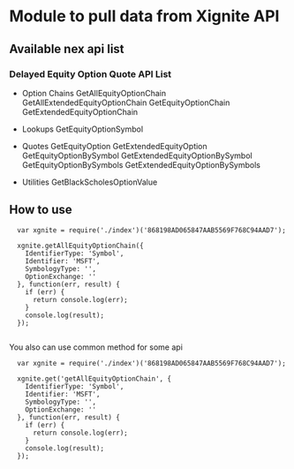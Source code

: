 # Module to pull data from Xignite API

## Available nex api list

### Delayed Equity Option Quote API List

- Option Chains
  GetAllEquityOptionChain
  GetAllExtendedEquityOptionChain
  GetEquityOptionChain
  GetExtendedEquityOptionChain

- Lookups
  GetEquityOptionSymbol
  
- Quotes
  GetEquityOption
  GetExtendedEquityOption
  GetEquityOptionBySymbol
  GetExtendedEquityOptionBySymbol
  GetEquityOptionBySymbols
  GetExtendedEquityOptionBySymbols
  
- Utilities
  GetBlackScholesOptionValue

## How to use

```
  var xgnite = require('./index')('868198AD065847AAB5569F768C94AAD7');
  
  xgnite.getAllEquityOptionChain({
    IdentifierType: 'Symbol',
    Identifier: 'MSFT',
    SymbologyType: '',
    OptionExchange: ''
  }, function(err, result) {
    if (err) {
      return console.log(err);
    }
    console.log(result);
  });
  
```

You also can use common method for some api

```
  var xgnite = require('./index')('868198AD065847AAB5569F768C94AAD7');
  
  xgnite.get('getAllEquityOptionChain', {
    IdentifierType: 'Symbol',
    Identifier: 'MSFT',
    SymbologyType: '',
    OptionExchange: ''
  }, function(err, result) {
    if (err) {
      return console.log(err);
    }
    console.log(result);
  });
  
```